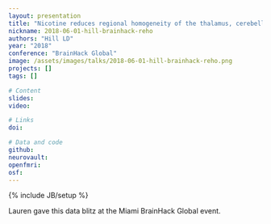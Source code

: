 ```yaml
---
layout: presentation
title: "Nicotine reduces regional homogeneity of the thalamus, cerebellum, and superior temporal gyrus of abstinent cigarette smokers"
nickname: 2018-06-01-hill-brainhack-reho
authors: "Hill LD"
year: "2018"
conference: "BrainHack Global"
image: /assets/images/talks/2018-06-01-hill-brainhack-reho.png
projects: []
tags: []

# Content
slides:
video:

# Links
doi:

# Data and code
github:
neurovault:
openfmri:
osf:
---
```

{% include JB/setup %}

Lauren gave this data blitz at the Miami BrainHack Global event.
